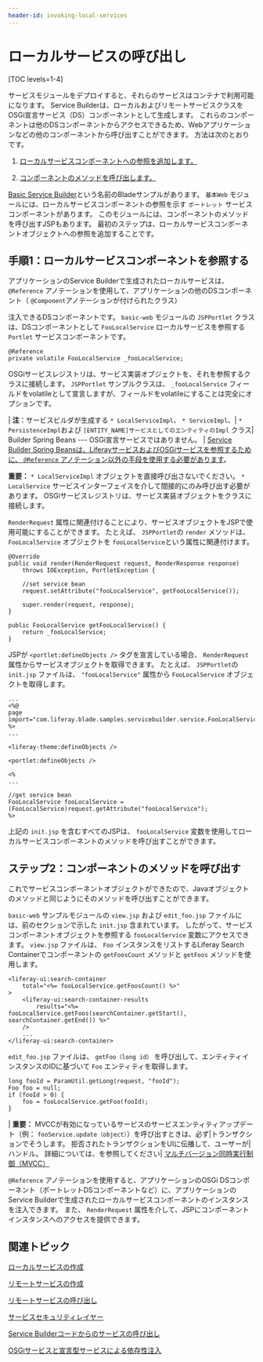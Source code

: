 ```yaml
---
header-id: invoking-local-services
---
```


# ローカルサービスの呼び出し

[TOC levels=1-4]

サービスモジュールをデプロイすると、それらのサービスはコンテナで利用可能になります。 Service Builderは、ローカルおよびリモートサービスクラスをOSGi宣言サービス（DS）コンポーネントとして生成します。 これらのコンポーネントは他のDSコンポーネントからアクセスできるため、Webアプリケーションなどの他のコンポーネントから呼び出すことができます。 方法は次のとおりです。

1.  [ローカルサービスコンポーネントへの参照を追加します。](#step-1-reference-the-local-service-component)

2.  [コンポーネントのメソッドを呼び出します。](#step-2-call-the-components-methods)

[Basic Service Builder](/docs/7-1/reference/-/knowledge_base/r/service-builder-samples)という名前のBladeサンプルがあります。 `基本Web` モジュールには、ローカルサービスコンポーネントの参照を示す `ポートレット` サービスコンポーネントがあります。 このモジュールには、コンポーネントのメソッドを呼び出すJSPもあります。 最初のステップは、ローカルサービスコンポーネントオブジェクトへの参照を追加することです。

## 手順1：ローカルサービスコンポーネントを参照する

アプリケーションのService Builderで生成されたローカルサービスは、 `@Reference` アノテーション</a>を使用して、アプリケーションの他のDSコンポーネント（ `@Component`アノテーションが付けられたクラス）

注入できるDSコンポーネントです。 `basic-web` モジュールの `JSPPortlet` クラスは、DSコンポーネントとして `FooLocalService` ローカルサービスを参照する `Portlet` サービスコンポーネントです。</p> 

    @Reference
    private volatile FooLocalService _fooLocalService;
    

OSGiサービスレジストリは、サービス実装オブジェクトを、それを参照するクラスに接続します。 `JSPPortlet` サンプルクラスは、 `_fooLocalService` フィールドをvolatileとして宣言しますが、フィールドをvolatileにすることは完全にオプションです。

| **注**：サービスビルダが生成する `* LocalServiceImpl`、 `* ServiceImpl`、| `* PersistenceImpl`および `[ENTITY_NAME]サービスとしてのエンティティのImpl` クラス| Builder Spring Beans --- OSGi宣言サービスではありません。 | [Service Builder Spring Beansは、LiferayサービスおよびOSGiサービスを参照するために、 `@Reference` アノテーション以外の手段を使用する必要があります](/docs/7-1/tutorials/-/knowledge_base/t/invoking-services-from-service-builder-code)。

**重要：** `* LocalServiceImpl` オブジェクトを直接呼び出さないでください。 `* LocalService` サービスインターフェイスを介して間接的にのみ呼び出す必要があります。 OSGiサービスレジストリは、サービス実装オブジェクトをクラスに接続します。

`RenderRequest` 属性に関連付けることにより、サービスオブジェクトをJSPで使用可能にすることができます。 たとえば、 `JSPPortlet`の `render` メソッドは、 `FooLocalService` オブジェクトを `fooLocalService`という属性に関連付けます。

    @Override
    public void render(RenderRequest request, RenderResponse response)
        throws IOException, PortletException {
    
        //set service bean
        request.setAttribute("fooLocalService", getFooLocalService());
    
        super.render(request, response);
    }
    
    public FooLocalService getFooLocalService() {
        return _fooLocalService;
    }
    

JSPが `<portlet:defineObjects />` タグを宣言している場合、 `RenderRequest` 属性からサービスオブジェクトを取得できます。 たとえば、 `JSPPortlet`の `init.jsp` ファイルは、 `"fooLocalService"` 属性から `FooLocalService` オブジェクトを取得します。

    ...
    <%@
    page import="com.liferay.blade.samples.servicebuilder.service.FooLocalService" %>
    ...
    
    <liferay-theme:defineObjects />
    
    <portlet:defineObjects />
    
    <%
    ...
    
    //get service bean
    FooLocalService fooLocalService = (FooLocalService)request.getAttribute("fooLocalService");
    %>
    

上記の `init.jsp` を含むすべてのJSPは、 `fooLocalService` 変数を使用してローカルサービスコンポーネントのメソッドを呼び出すことができます。



## ステップ2：コンポーネントのメソッドを呼び出す

これでサービスコンポーネントオブジェクトができたので、Javaオブジェクトのメソッドと同じようにそのメソッドを呼び出すことができます。

`basic-web` サンプルモジュールの `view.jsp` および `edit_foo.jsp` ファイルには、前のセクションで示した `init.jsp` 含まれています。 したがって、サービスコンポーネントオブジェクトを参照する `fooLocalService` 変数にアクセスできます。 `view.jsp` ファイルは、 `Foo` インスタンスをリストするLiferay Search Containerでコンポーネントの `getFoosCount` メソッドと `getFoos` メソッドを使用します。

    <liferay-ui:search-container
        total="<%= fooLocalService.getFoosCount() %>"
    >
        <liferay-ui:search-container-results
            results="<%= fooLocalService.getFoos(searchContainer.getStart(), searchContainer.getEnd()) %>"
        />
        ...
    </liferay-ui:search-container>
    

`edit_foo.jsp` ファイルは、 `getFoo（long id）` を呼び出して、エンティティインスタンスのIDに基づいて `Foo` エンティティを取得します。

    long fooId = ParamUtil.getLong(request, "fooId");
    Foo foo = null;
    if (fooId > 0) {
        foo = fooLocalService.getFoo(fooId);
    }
    

| **重要：** MVCCが有効になっているサービスのサービスエンティティアップデート（例： `fooService.update（object）`）を呼び出すときは、必ず|トランザクションでそうします。 拒否されたトランザクションをUIに伝播して、ユーザーが|ハンドル。 詳細については、を参照してください| [マルチバージョン同時実行制御（MVCC）](/docs/7-1/tutorials/-/knowledge_base/t/defining-global-service-information#multiversion-concurrency-control-mvcc)

`@Reference` アノテーションを使用すると、アプリケーションのOSGi DSコンポーネント（ポートレットDSコンポーネントなど）に、アプリケーションのService Builderで生成されたローカルサービスコンポーネントのインスタンスを注入できます。 また、 `RenderRequest` 属性を介して、JSPにコンポーネントインスタンスへのアクセスを提供できます。



## 関連トピック

[ローカルサービスの作成](/docs/7-1/tutorials/-/knowledge_base/t/creating-local-services)

[リモートサービスの作成](/docs/7-1/tutorials/-/knowledge_base/t/creating-remote-services)

[リモートサービスの呼び出し](/docs/7-1/tutorials/-/knowledge_base/t/invoking-remote-services)

[サービスセキュリティレイヤー](/docs/7-1/tutorials/-/knowledge_base/t/service-security-layers)

[Service Builderコードからのサービスの呼び出し](/docs/7-1/tutorials/-/knowledge_base/t/invoking-services-from-service-builder-code)

[OSGiサービスと宣言型サービスによる依存性注入](/docs/7-1/tutorials/-/knowledge_base/t/osgi-services-and-dependency-injection-with-declarative-services)
